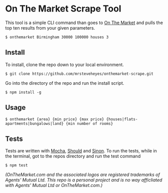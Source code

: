 # On The Market Scrape Tool

This tool is a simple CLI command than goes to [On The Market](http://onthemarket.com) and pulls the top ten results from your given parameters.

```
$ onthemarket Birmingham 30000 100000 houses 3
```

## Install

To install, clone the repo down to your local environment.

```
$ git clone https://github.com/mrsteveheyes/onthemarket-scrape.git
```

Go into the directory of the repo and run the install script.

```
$ npm install -g
```

## Usage

```
$ onthemarket {area} {min price} {max price} {houses|flats-apartments|bungalows|land} {min number of rooms}
```

## Tests

Tests are written with [Mocha](http://mochajs.org), [Should](https://shouldjs.github.io) and [Sinon](http://sinonjs.org). To run the tests, while in the terminal, got to the repos directory and run the test command
 
```
$ npm test
```

_(OnTheMarket.com and the associated logos are registered trademarks of Agents' Mutual Ltd. This repo is a personal project and is no way afficliated with Agents' Mutual Ltd or OnTheMarket.com.)_ 